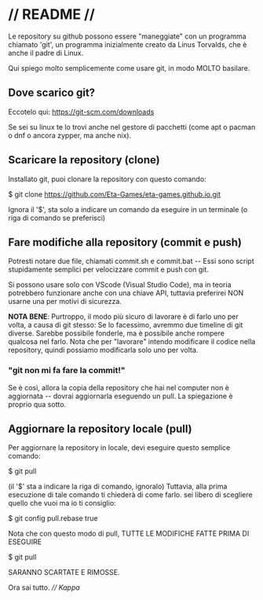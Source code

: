 # // README //

Le repository su github possono essere "maneggiate" con un programma
chiamato 'git', un programma inizialmente creato da Linus Torvalds, che è
anche il padre di Linux.

Qui spiego molto semplicemente come usare git, in modo MOLTO basilare.

## Dove scarico git?
Eccotelo qui: https://git-scm.com/downloads

Se sei su linux te lo trovi anche nel gestore di pacchetti (come apt o pacman
o dnf o ancora zypper, ma anche nix).


## Scaricare la repository (clone)
Installato git, puoi clonare la repository con questo comando:

$ git clone https://github.com/Eta-Games/eta-games.github.io.git

Ignora  il '$', sta solo a indicare un comando da eseguire in un terminale
(o riga di comando se preferisci)


## Fare modifiche alla repository (commit e push)
Potresti notare due file, chiamati commit.sh e commit.bat --
Essi sono script stupidamente semplici per velocizzare commit e push con git.

Si possono usare solo con VScode (Visual Studio Code), ma in teoria
potrebbero funzionare anche con una chiave API, tuttavia preferirei
NON usarne una per motivi di sicurezza.

**NOTA BENE**:
Purtroppo, il modo più sicuro di lavorare è di farlo uno per volta, a causa
di git stesso: Se lo facessimo, avremmo due timeline di git diverse.
Sarebbe possibile fonderle, ma è possibile anche rompere qualcosa nel farlo.
Nota che per "lavorare" intendo modificare il codice nella repository,
quindi possiamo modificarla solo uno per volta.

### "git non mi fa fare la commit!"
Se è così, allora la copia della repository che hai nel computer non è
aggiornata -- dovrai aggiornarla eseguendo un pull. La spiegazione è proprio
qua sotto.


## Aggiornare la repository locale (pull)
Per aggiornare la repository in locale, devi eseguire questo semplice
comando:

$ git pull

(il '$' sta a indicare la riga di comando, ignoralo)
Tuttavia, alla prima esecuzione di tale comando ti chiederà di come farlo.
sei libero di scegliere quello che vuoi ma io ti consiglio:

$ git config pull.rebase true

Nota che con questo modo di pull, TUTTE LE MODIFICHE FATTE PRIMA DI ESEGUIRE

$ git pull

SARANNO SCARTATE E RIMOSSE.


Ora sai tutto.
*// Kappa*